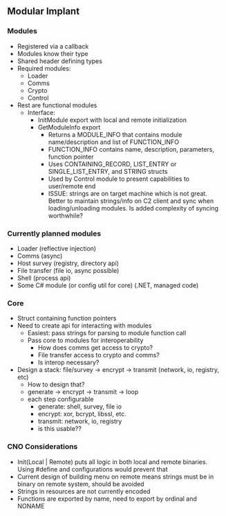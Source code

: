 ## Modular Implant

### Modules
 - Registered via a callback
 - Modules know their type
 - Shared header defining types
 - Required modules:
   - Loader
   - Comms
   - Crypto
   - Control
 - Rest are functional modules
   - Interface:
     - InitModule export with local and remote initialization
     - GetModuleInfo export
       - Returns a MODULE_INFO that contains module name/description and list of FUNCTION_INFO
       - FUNCTION_INFO contains name, description, parameters, function pointer
       - Uses CONTAINING_RECORD, LIST_ENTRY or SINGLE_LIST_ENTRY, and STRING structs
       - Used by Control module to present capabilities to user/remote end
       - ISSUE: strings are on target machine which is not great. Better to maintain strings/info on C2 client and sync when loading/unloading modules. Is added complexity of syncing worthwhile?


### Currently planned modules
 - Loader (reflective injection)
 - Comms (async)
 - Host survey (registry, directory api)
 - File transfer (file io, async possible)
 - Shell (process api)
 - Some C# module (or config util for core) (.NET, managed code)

### Core
  - Struct containing function pointers
  - Need to create api for interacting with modules
    - Easiest: pass strings for parsing to module function call
    - Pass core to modules for interoperability
      - How does comms get access to crypto?
      - File transfer access to crypto and comms?
      - Is interop necessary?
  - Design a stack: file/survey -> encrypt -> transmit (network, io, registry, etc)
     - How to design that?
     - generate -> encrypt -> transmit -> loop
     - each step configurable
       - generate: shell, survey, file io
       - encrypt: xor, bcrypt, libssl, etc.
       - transmit: network, io, registry
       - is this usable?? 

### CNO Considerations
 - Init(Local | Remote) puts all logic in both local and remote binaries. Using #define and configurations would prevent that
 - Current design of building menu on remote means strings must be in binary on remote system, should be avoided
 - Strings in resources are not currently encoded
 - Functions are exported by name, need to export by ordinal and NONAME